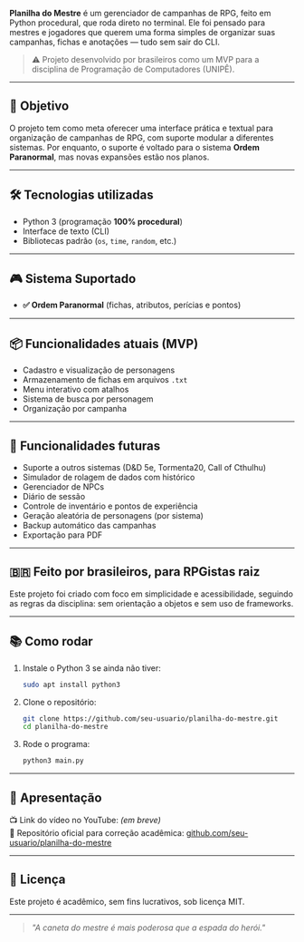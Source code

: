 **Planilha do Mestre** é um gerenciador de campanhas de RPG, feito em Python procedural, que roda direto no terminal. Ele foi pensado para mestres e jogadores que querem uma forma simples de organizar suas campanhas, fichas e anotações — tudo sem sair do CLI.

> ⚠️ Projeto desenvolvido por brasileiros como um MVP para a disciplina de Programação de Computadores (UNIPÊ).

---

## 🎯 Objetivo

O projeto tem como meta oferecer uma interface prática e textual para organização de campanhas de RPG, com suporte modular a diferentes sistemas. Por enquanto, o suporte é voltado para o sistema **Ordem Paranormal**, mas novas expansões estão nos planos.

---

## 🛠️ Tecnologias utilizadas

- Python 3 (programação **100% procedural**)
- Interface de texto (CLI)
- Bibliotecas padrão (`os`, `time`, `random`, etc.)

---

## 🎮 Sistema Suportado

- **✅ Ordem Paranormal** (fichas, atributos, perícias e pontos)

---

## 📦 Funcionalidades atuais (MVP)

- Cadastro e visualização de personagens
- Armazenamento de fichas em arquivos `.txt`
- Menu interativo com atalhos
- Sistema de busca por personagem
- Organização por campanha

---

## 🧪 Funcionalidades futuras

- Suporte a outros sistemas (D&D 5e, Tormenta20, Call of Cthulhu)
- Simulador de rolagem de dados com histórico
- Gerenciador de NPCs
- Diário de sessão
- Controle de inventário e pontos de experiência
- Geração aleatória de personagens (por sistema)
- Backup automático das campanhas
- Exportação para PDF

---

## 🇧🇷 Feito por brasileiros, para RPGistas raiz

Este projeto foi criado com foco em simplicidade e acessibilidade, seguindo as regras da disciplina: sem orientação a objetos e sem uso de frameworks.

---

## 📚 Como rodar

1. Instale o Python 3 se ainda não tiver:
   ```bash
   sudo apt install python3
   ```

2. Clone o repositório:
   ```bash
   git clone https://github.com/seu-usuario/planilha-do-mestre.git
   cd planilha-do-mestre
   ```

3. Rode o programa:
   ```bash
   python3 main.py
   ```

---

## 🎥 Apresentação

📺 Link do vídeo no YouTube: *(em breve)*  
📁 Repositório oficial para correção acadêmica: [github.com/seu-usuario/planilha-do-mestre](https://github.com/seu-usuario/planilha-do-mestre)

---

## 📜 Licença

Este projeto é acadêmico, sem fins lucrativos, sob licença MIT.

---

> *"A caneta do mestre é mais poderosa que a espada do herói."*
